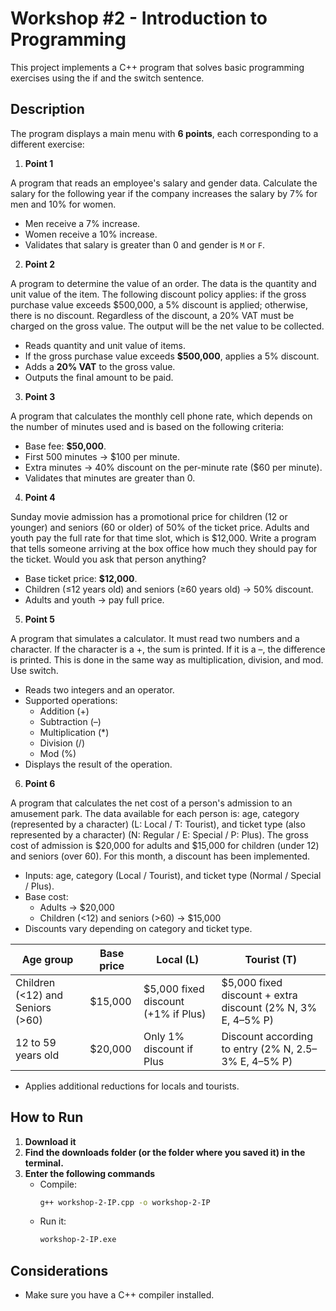 # Workshop #2 - Introduction to Programming

This project implements a C++ program that solves basic programming exercises using the if and the switch sentence.

## Description

The program displays a main menu with **6 points**, each corresponding to a different exercise:

1. **Point 1**

A program that reads an employee's salary and gender data. Calculate the salary for the following year if the company increases the salary by 7% for men and 10% for women.  
   
   - Men receive a 7% increase.  
   - Women receive a 10% increase.  
   - Validates that salary is greater than 0 and gender is `M` or `F`.

2. **Point 2**

A program to determine the value of an order. The data is the quantity and unit value of the item. The following discount policy applies: if the gross purchase value exceeds $500,000, a 5% discount is applied; otherwise, there is no discount. Regardless of the discount, a 20% VAT must be charged on the gross value. The output will be the net value to be collected.  

   - Reads quantity and unit value of items.  
   - If the gross purchase value exceeds **$500,000**, applies a 5% discount.  
   - Adds a **20% VAT** to the gross value.  
   - Outputs the final amount to be paid.  

3. **Point 3**

A program that calculates the monthly cell phone rate, which depends on the number of minutes used and is based on the following criteria:

   - Base fee: **$50,000**.  
   - First 500 minutes → $100 per minute.  
   - Extra minutes → 40% discount on the per-minute rate ($60 per minute).  
   - Validates that minutes are greater than 0.  

4. **Point 4**

Sunday movie admission has a promotional price for children (12 or younger) and seniors (60 or older) of 50% of the ticket price. Adults and youth pay the full rate for that time slot, which is $12,000. Write a program that tells someone arriving at the box office how much they should 
pay for the ticket. Would you ask that person anything?

   - Base ticket price: **$12,000**.  
   - Children (≤12 years old) and seniors (≥60 years old) → 50% discount.  
   - Adults and youth → pay full price.  

5. **Point 5**

A program that simulates a calculator. It must read two numbers and a character. If the character is a +, the sum is printed. If it is a –, the difference is printed. This is done in the same way as multiplication, division, and mod. Use switch.

   - Reads two integers and an operator.  
   - Supported operations:  
     - Addition (+)  
     - Subtraction (–)  
     - Multiplication (*)  
     - Division (/)  
     - Mod (%)
   - Displays the result of the operation.  

6. **Point 6**

A program that calculates the net cost of a person's admission to an amusement  park. The data available for each person is: age, category (represented by a character) (L: Local / T: Tourist), and ticket type (also represented by a character) (N: Regular / E: Special / P: Plus). The gross cost of admission is $20,000 for adults and $15,000 for children (under 12) and seniors (over 60). For this month, a discount has been implemented.

   - Inputs: age, category (Local / Tourist), and ticket type (Normal / Special / Plus).  
   - Base cost:  
     - Adults → $20,000  
     - Children (<12) and seniors (>60) → $15,000  
   - Discounts vary depending on category and ticket type.

   | Age group                         | Base price | Local (L)                                    | Tourist (T)                                            |
   |-----------------------------------|------------|----------------------------------------------|-------------------------------------------------------|
   | Children (<12) and Seniors (>60)  | $15,000    | $5,000 fixed discount (+1% if Plus)          | $5,000 fixed discount + extra discount (2% N, 3% E, 4–5% P) |
   | 12 to 59 years old                | $20,000    | Only 1% discount if Plus                     | Discount according to entry (2% N, 2.5–3% E, 4–5% P)  |
   
   - Applies additional reductions for locals and tourists.  

## How to Run

1. **Download it**  
2. **Find the downloads folder (or the folder where you saved it) in the terminal.**  
3. **Enter the following commands**  
   - Compile:
      ```bash
      g++ workshop-2-IP.cpp -o workshop-2-IP
      ```
   - Run it:
      ```bash
      workshop-2-IP.exe
      ```

## Considerations

- Make sure you have a C++ compiler installed.

